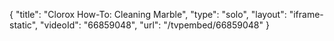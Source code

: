 {
    "title": "Clorox How-To: Cleaning Marble",
    "type": "solo",
    "layout": "iframe-static",
    "videoId": "66859048",
    "url": "\/tvpembed\/66859048"
}